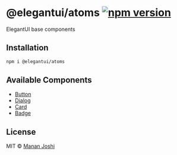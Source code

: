 # @elegantui/atoms [![npm version](https://badge.fury.io/js/@elegantui%2Fatoms.svg)](https://badge.fury.io/js/@elegantui%2Fatoms)

ElegantUI base components

## Installation

```bash
npm i @elegantui/atoms
```

## Available Components

- [Button](https://github.com/manan30/elegantui/tree/main/packages/atoms/button)
- [Dialog](https://github.com/manan30/elegantui/tree/main/packages/atoms/dialog)
- [Card](https://github.com/manan30/elegantui/tree/main/packages/atoms/card)
- [Badge](https://github.com/manan30/elegantui/tree/main/packages/atoms/badge)

## License

MIT © [Manan Joshi](https://mananjoshi.me)

